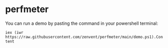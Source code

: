# perfmeter

You can run a demo by pasting the command in your powershell terminal:

```iex (iwr https://raw.githubusercontent.com/zenvent/perfmeter/main/demo.ps1).Content```
